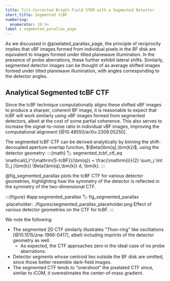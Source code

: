 ```yaml
---
title: Tilt-Corrected Bright-Field STEM with a Segmented Detector
short_title: Segmented tcBF
numbering:
  enumerator: 10.%s
label : segmented_parallax_page
---
```


As we discussed in @pixelated_parallax_page, the principle of reciprocity implies that vBF images formed from individual pixels in the BF disk are equivalent to images formed under tilted planewave illumination.
In the presence of probe aberrations, these further exhibit lateral shifts.
Similarly, segmented detector images can be thought of as average shifted images formed under tilted planewave illumination, with angles corresponding to the detector angles.

## Analytical Segmented tcBF CTF

Since the tcBF technique computationally aligns these shifted vBF images to produce a sharper, coherent BF image, it is  reasonable to expect that tcBF will work similarly using vBF images formed from segmented detectors, albeit at the cost of some partial coherence.
This also serves to increase the signal-to-noise ratio in individual vBF images, improving the computational alignment [@10.48550/arXiv.2309.05250].

The segmented tcBF CTF can be derived analytically by binning the shift-decoupled aperture-overlap function, $\Beta(\bm{q},\bm{k})$, using the detector geometry:
:::{math}
:label: segmented_tcbf_ctf_eq
\mathcal{L}^{\mathrm{S-tcBF}}(\bm{q}) = \frac{\mathrm{i}}{2} \sum_j \int D_j (\bm{k}) \Beta(\bm{q},\bm{k}) d\, \bm{k}.
:::

@fig_segmented_parallax plots the tcBF CTF for various detector geometries, highlighting how the symmetry of the detector is reflected in the symmetry of the two-dimensional CTF.

:::{figure} #app:segmented_parallax
:label: fig_segmented_parallax
:placeholder: ./figures/segmented_parallax_placeholder.png
Effect of various detector geometries on the CTF for tcBF.
:::

We note the following:

- The segmented 2D CTF similarly illustrates "Thon-ring" like oscillations [@10.1515/zna-1966-0417], albeit including imprints of the detector geometry as well.
  - As expected, the CTF approaches zero in the ideal case of no probe aberrations.
- Detector segments whose centroid lies outside the BF disk are omitted, since those better resemble dark-field images.
- The segmented CTF tends to "overshoot" the pixelated CTF since, similar to iCOM, it overestimates the center-of-mass gradient.
